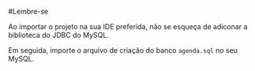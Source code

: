 #Lembre-se

Ao importar o projeto na sua IDE preferida, não se esqueça de adiconar a biblioteca do JDBC do MySQL.

Em seguida, importe o arquivo de criação do banco `agenda.sql` no seu MySQL.
